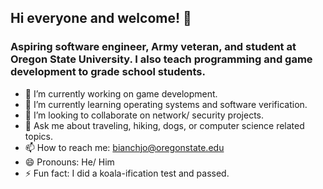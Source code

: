 ## Hi everyone and welcome! 👋

### Aspiring software engineer, Army veteran, and student at Oregon State University. I also teach programming and game development to grade school students. 

- 🔭 I’m currently working on game development.
- 🌱 I’m currently learning operating systems and software verification.
- 👯 I’m looking to collaborate on network/ security projects.
- 💬 Ask me about traveling, hiking, dogs, or computer science related topics.
- 📫 How to reach me: bianchjo@oregonstate.edu
- 😄 Pronouns: He/ Him
- ⚡ Fun fact: I did a koala-ification test and passed.
